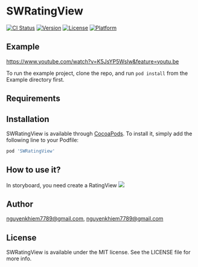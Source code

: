 # SWRatingView

[![CI Status](https://img.shields.io/travis/nguyenkhiem7789@gmail.com/SWRatingView.svg?style=flat)](https://travis-ci.org/nguyenkhiem7789@gmail.com/SWRatingView)
[![Version](https://img.shields.io/cocoapods/v/SWRatingView.svg?style=flat)](https://cocoapods.org/pods/SWRatingView)
[![License](https://img.shields.io/cocoapods/l/SWRatingView.svg?style=flat)](https://cocoapods.org/pods/SWRatingView)
[![Platform](https://img.shields.io/cocoapods/p/SWRatingView.svg?style=flat)](https://cocoapods.org/pods/SWRatingView)

## Example

https://www.youtube.com/watch?v=K5JsYP5WsIw&feature=youtu.be

To run the example project, clone the repo, and run `pod install` from the Example directory first.

## Requirements

## Installation

SWRatingView is available through [CocoaPods](https://cocoapods.org). To install
it, simply add the following line to your Podfile:

```ruby
pod 'SWRatingView'
```

## How to use it?

In storyboard, you need create a RatingView
<img src="https://user-images.githubusercontent.com/18132015/80345256-114c3b00-8893-11ea-9fb8-9e22a253e816.png"/>

## Author

nguyenkhiem7789@gmail.com, nguyenkhiem7789@gmail.com

## License

SWRatingView is available under the MIT license. See the LICENSE file for more info.
